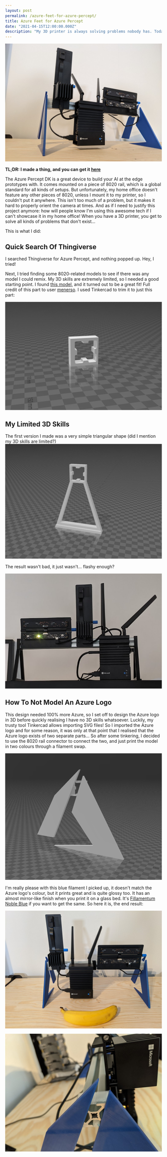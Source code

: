 ```yaml
---
layout: post
permalink: /azure-feet-for-azure-percept/
title: Azure Feet for Azure Percept
date: "2021-04-15T12:00:00.000Z"
description: "My 3D printer is always solving problems nobody has. Today: Giving the Azure Percept some feet."
---
```

![Azure Percept on custom feet](/assets/2021/azure-percept.jpg "It's like walking on a cloud.")

**TL;DR: I made a thing, and you can get it [here][4]**

The Azure Percept DK is a great device to build your AI at the edge prototypes with. It comes mounted on a piece of 8020 rail, which is a global standard for all kinds of setups. But unfortunately, my home office doesn't feature any other pieces of 8020, unless I mount it to my printer, so I couldn't put it anywhere. This isn't too much of a problem, but it makes it hard to properly orient the camera at times. And as if I need to justify this project anymore: how will people know I'm using this awesome tech if I can't showcase it in my home office! When you have a 3D printer, you get to solve all kinds of problems that don't exist...

This is what I did:

## Quick Search Of Thingiverse
I searched Thingiverse for Azure Percept, and nothing popped up. Hey, I tried! 

Next, I tried finding some 8020-related models to see if there was any model I could remix. My 3D skills are extremely limited, so I needed a good starting point. I found [this model][1], and it turned out to be a great fit! Full credit of this part to user [menerso][2]. I used Tinkercad to trim it to just this part:

![A 3D model that fits on a 8020 rail](/assets/2021/8020-mount.png  "Magnificent...")

## My Limited 3D Skills
The first version I made was a very simple triangular shape (did I mention my 3D skills are limited?)
![Functional version](/assets/2021/functional.png  "My 8020 pyramid")

The result wasn't bad, it just wasn't... flashy enough?

![Functional version](/assets/2021/first-version.png  "I guess you really only need one...")


## How To Not Model An Azure Logo
This design needed 100% more Azure, so I set off to design the Azure logo in 3D before quickly realising I have no 3D skills whatsoever. Luckily, my trusty tool Tinkercad allows importing SVG files! So I imported the Azure logo and for some reason, it was only at that point that I realised that the Azure logo exists of two separate parts... So after some tinkering, I decided to use the 8020 rail connector to connect the two, and just print the model in two colours through a filament swap.

![A 3D model of the end result](/assets/2021/more-azure-3d.png "It's perfect to me okay?!")

I'm really please with this blue filament I picked up, it doesn't match the Azure logo's colour, but it prints great and is quite glossy too. It has an almost mirror-like finish when you print it on a glass bed. It's [Fillamentum Noble Blue][3] if you want to get the same. So here it is, the end result:

![Azure Feet for Azure Percept, with a banana](/assets/2021/overview.jpg "Banana for scale")

![Closeup to show colour transition](/assets/2021/transition.jpg "Smooth!")

[1]: https://www.thingiverse.com/thing:867919
[2]: https://www.thingiverse.com/menerso/designs
[3]: https://shop.fillamentum.com/products/pla-extrafill-nobble-blue
[4]: https://www.thingiverse.com/thing:4828993
